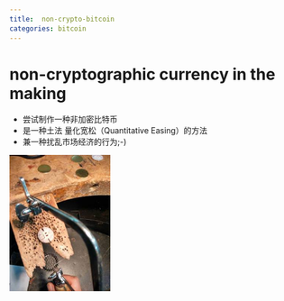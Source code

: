 ```yaml
---
title:  non-crypto-bitcoin 
categories: bitcoin
---
```




# non-cryptographic currency in the making

- 尝试制作一种非加密比特币
- 是一种土法 量化宽松（Quantitative Easing）的方法
- 兼一种扰乱市场经济的行为;-)

<img src="https://raw.githubusercontent.com/icaruszhu/learning/master/image/blog-image/bitcoin.jpg" alt="bitcoin" style="zoom:67%;" />

